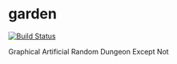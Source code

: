 garden
======

[![Build Status](https://travis-ci.org/cnelsonsic/garden.png?branch=master)](https://travis-ci.org/cnelsonsic/garden)

Graphical Artificial Random Dungeon Except Not
